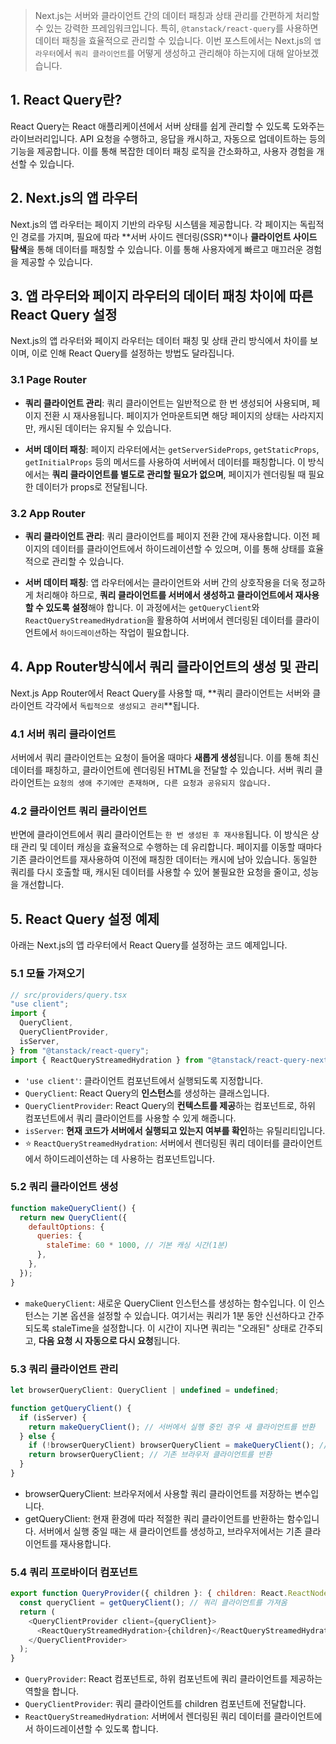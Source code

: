 > Next.js는 서버와 클라이언트 간의 데이터 패칭과 상태 관리를 간편하게 처리할 수 있는 강력한 프레임워크입니다. 특히, `@tanstack/react-query`를 사용하면 데이터 패칭을 효율적으로 관리할 수 있습니다. 이번 포스트에서는 Next.js의 `앱 라우터`에서 `쿼리 클라이언트`를 어떻게 생성하고 관리해야 하는지에 대해 알아보겠습니다.

## 1. React Query란?

React Query는 React 애플리케이션에서 서버 상태를 쉽게 관리할 수 있도록 도와주는 라이브러리입니다. API 요청을 수행하고, 응답을 캐시하고, 자동으로 업데이트하는 등의 기능을 제공합니다. 이를 통해 복잡한 데이터 패칭 로직을 간소화하고, 사용자 경험을 개선할 수 있습니다.

## 2. Next.js의 앱 라우터

Next.js의 앱 라우터는 페이지 기반의 라우팅 시스템을 제공합니다. 각 페이지는 독립적인 경로를 가지며, 필요에 따라 **서버 사이드 렌더링(SSR)**이나 **클라이언트 사이드 탐색**을 통해 데이터를 패칭할 수 있습니다. 이를 통해 사용자에게 빠르고 매끄러운 경험을 제공할 수 있습니다.

## 3. 앱 라우터와 페이지 라우터의 데이터 패칭 차이에 따른 React Query 설정

Next.js의 앱 라우터와 페이지 라우터는 데이터 패칭 및 상태 관리 방식에서 차이를 보이며, 이로 인해 React Query를 설정하는 방법도 달라집니다.

### 3.1 Page Router

- **쿼리 클라이언트 관리**: 쿼리 클라이언트는 일반적으로 한 번 생성되어 사용되며, 페이지 전환 시 재사용됩니다. 페이지가 언마운트되면 해당 페이지의 상태는 사라지지만, 캐시된 데이터는 유지될 수 있습니다.

- **서버 데이터 패칭**: 페이지 라우터에서는 `getServerSideProps`, `getStaticProps`, `getInitialProps` 등의 메서드를 사용하여 서버에서 데이터를 패칭합니다. 이 방식에서는 **쿼리 클라이언트를 별도로 관리할 필요가 없으며**, 페이지가 렌더링될 때 필요한 데이터가 props로 전달됩니다.

### 3.2 App Router

- **쿼리 클라이언트 관리**: 쿼리 클라이언트를 페이지 전환 간에 재사용합니다. 이전 페이지의 데이터를 클라이언트에서 하이드레이션할 수 있으며, 이를 통해 상태를 효율적으로 관리할 수 있습니다.

- **서버 데이터 패칭**: 앱 라우터에서는 클라이언트와 서버 간의 상호작용을 더욱 정교하게 처리해야 하므로, **쿼리 클라이언트를 서버에서 생성하고 클라이언트에서 재사용할 수 있도록 설정**해야 합니다. 이 과정에서는 `getQueryClient`와 `ReactQueryStreamedHydration`을 활용하여 서버에서 렌더링된 데이터를 클라이언트에서 `하이드레이션`하는 작업이 필요합니다.

## 4. App Router방식에서 쿼리 클라이언트의 생성 및 관리

Next.js App Router에서 React Query를 사용할 때, **쿼리 클라이언트는 서버와 클라이언트 각각에서 `독립적으로 생성되고 관리`**됩니다.

### 4.1 서버 쿼리 클라이언트

서버에서 쿼리 클라이언트는 요청이 들어올 때마다 **새롭게 생성**됩니다. 이를 통해 최신 데이터를 패칭하고, 클라이언트에 렌더링된 HTML을 전달할 수 있습니다. 서버 쿼리 클라이언트는 `요청의 생애 주기에만 존재하며, 다른 요청과 공유되지 않습니다.`

### 4.2 클라이언트 쿼리 클라이언트

반면에 클라이언트에서 쿼리 클라이언트는 `한 번 생성된 후 재사용`됩니다. 이 방식은 상태 관리 및 데이터 캐싱을 효율적으로 수행하는 데 유리합니다. 페이지를 이동할 때마다 기존 클라이언트를 재사용하여 이전에 패칭한 데이터는 캐시에 남아 있습니다. 동일한 쿼리를 다시 호출할 때, 캐시된 데이터를 사용할 수 있어 불필요한 요청을 줄이고, 성능을 개선합니다.

## 5. React Query 설정 예제

아래는 Next.js의 앱 라우터에서 React Query를 설정하는 코드 예제입니다.

### 5.1 모듈 가져오기

```javascript
// src/providers/query.tsx
"use client";
import {
  QueryClient,
  QueryClientProvider,
  isServer,
} from "@tanstack/react-query";
import { ReactQueryStreamedHydration } from "@tanstack/react-query-next-experimental";
```

- `'use client'`: 클라이언트 컴포넌트에서 실행되도록 지정합니다.
- `QueryClient`: React Query의 **인스턴스**를 생성하는 클래스입니다.
- `QueryClientProvider`: React Query의 **컨텍스트를 제공**하는 컴포넌트로, 하위 컴포넌트에서 쿼리 클라이언트를 사용할 수 있게 해줍니다.
- `isServer`: **현재 코드가 서버에서 실행되고 있는지 여부를 확인**하는 유틸리티입니다.
- ⭐️ `ReactQueryStreamedHydration`: 서버에서 렌더링된 쿼리 데이터를 클라이언트에서 하이드레이션하는 데 사용하는 컴포넌트입니다.

### 5.2 쿼리 클라이언트 생성

```javascript
function makeQueryClient() {
  return new QueryClient({
    defaultOptions: {
      queries: {
        staleTime: 60 * 1000, // 기본 캐싱 시간(1분)
      },
    },
  });
}
```

- `makeQueryClient`: 새로운 QueryClient 인스턴스를 생성하는 함수입니다. 이 인스턴스는 기본 옵션을 설정할 수 있습니다. 여기서는 쿼리가 1분 동안 신선하다고 간주되도록 staleTime을 설정합니다. 이 시간이 지나면 쿼리는 "오래된" 상태로 간주되고, **다음 요청 시 자동으로 다시 요청**됩니다.

### 5.3 쿼리 클라이언트 관리

```javascript
let browserQueryClient: QueryClient | undefined = undefined;

function getQueryClient() {
  if (isServer) {
    return makeQueryClient(); // 서버에서 실행 중인 경우 새 클라이언트를 반환
  } else {
    if (!browserQueryClient) browserQueryClient = makeQueryClient(); // 브라우저에서 클라이언트가 없는 경우 새 클라이언트를 생성
    return browserQueryClient; // 기존 브라우저 클라이언트를 반환
  }
}
```

- browserQueryClient: 브라우저에서 사용할 쿼리 클라이언트를 저장하는 변수입니다.
- getQueryClient: 현재 환경에 따라 적절한 쿼리 클라이언트를 반환하는 함수입니다. 서버에서 실행 중일 때는 새 클라이언트를 생성하고, 브라우저에서는 기존 클라이언트를 재사용합니다.

### 5.4 쿼리 프로바이더 컴포넌트

```javascript
export function QueryProvider({ children }: { children: React.ReactNode }) {
  const queryClient = getQueryClient(); // 쿼리 클라이언트를 가져옴
  return (
    <QueryClientProvider client={queryClient}>
      <ReactQueryStreamedHydration>{children}</ReactQueryStreamedHydration>
    </QueryClientProvider>
  );
}
```

- `QueryProvider`: React 컴포넌트로, 하위 컴포넌트에 쿼리 클라이언트를 제공하는 역할을 합니다.
- `QueryClientProvider`: 쿼리 클라이언트를 children 컴포넌트에 전달합니다.
- `ReactQueryStreamedHydration`: 서버에서 렌더링된 쿼리 데이터를 클라이언트에서 하이드레이션할 수 있도록 합니다.
